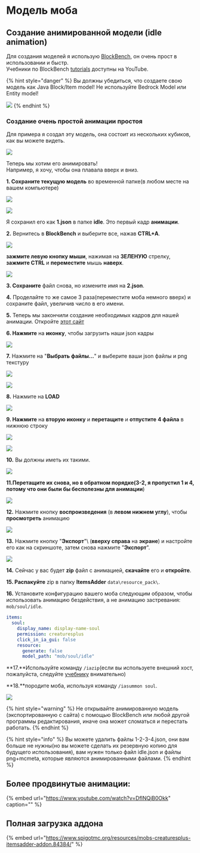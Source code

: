 # Модель моба

## Создание анимированной модели \(idle animation\)

Для создания моделей я использую [BlockBench](https://blockbench.net/), он очень прост в использовании и быстр.  
Учебники по BlockBench [tutorials](https://www.youtube.com/results?search_query=blockbench+tutorial) доступны на YouTube.

{% hint style="danger" %}
Вы должны убедиться, что создаете свою модель как Java Block/Item model! Не используйте Bedrock Model или Entity model!

![](<../../../../../.gitbook/assets/immagine (89) (17).png>)
{% endhint %}

### Создание очень простой анимации простоя

Для примера я создал эту модель, она состоит из нескольких кубиков, как вы можете видеть.

![](<../../../../../.gitbook/assets/immagine (57).png>)

Теперь мы хотим его анимировать!  
Например, я хочу, чтобы она плавала вверх и вниз.

**1. Сохраните текущую модель** во временной папке\(в любом месте на вашем компьютере\)

![](<../../../../../.gitbook/assets/immagine (87).png>)

![](<../../../../../.gitbook/assets/immagine (82).png>)

Я сохранил его как **1.json** в папке **idle**. Это первый кадр **анимации**.

**2.** Вернитесь в **BlockBench** и выберите все, нажав **CTRL+A**.

![](<../../../../../.gitbook/assets/immagine (78).png>)

**зажмите левую кнопку мыши**, нажимая на **ЗЕЛЕНУЮ** стрелку, **зажмите CTRL** и **переместите** мышь **наверх**.

![](<../../../../../.gitbook/assets/immagine (62).png>)

**3. Сохраните** файл снова, но измените имя на **2.json**.

**4.** Проделайте то же самое 3 раза\(переместите моба немного вверх\) и сохраните файл, увеличив число в его имени.

**5.** Теперь мы закончили создание необходимых кадров для нашей анимации. Откройте [этот сайт](https://lonedev6.github.io/animated-models/)

**6. Нажмите** на **иконку**, чтобы загрузить наши json кадры

![](<../../../../../.gitbook/assets/immagine (80).png>)

**7.** Нажмите на "**Выбрать файлы...**" и выберите ваши json файлы и png текстуру

![](<../../../../../.gitbook/assets/immagine (14).png>)

![](<../../../../../.gitbook/assets/immagine (73).png>)

**8.** Нажмите на **LOAD**

![](<../../../../../.gitbook/assets/immagine (83).png>)

**9. Нажмите** на **вторую иконку** и **перетащите** и **отпустите** **4 файла** в нижнюю строку

![](<../../../../../.gitbook/assets/immagine (79).png>)

![](<../../../../../.gitbook/assets/immagine (61).png>)

**10.** Вы должны иметь их такими.

![](<../../../../../.gitbook/assets/immagine (74).png>)

**11.**Перетащите их снова, но в обратном порядке\(3-2**, я пропустил 1 и 4, потому что они были бы бесполезны для анимации**\)

![](<../../../../../.gitbook/assets/immagine (85).png>)

**12.** Нажмите кнопку **воспроизведения** \(в **левом нижнем углу**\), чтобы **просмотреть** анимацию

![](https://i.imgur.com/zslbD0G.gif)

**13.** Нажмите кнопку "**Экспорт**"\ (**вверху справа** на **экране**\) и настройте его как на скриншоте, затем снова нажмите "**Экспорт**".

![](<../../../../../.gitbook/assets/immagine (66).png>)

**14.** Сейчас у вас будет **zip** файл с анимацией, **скачайте** его и **откройте**.

**15. Распакуйте** zip в папку **ItemsAdder** `data\resource_pack\`.

**16.** Установите конфигурацию вашего моба следующим образом, чтобы использовать анимацию бездействия, а не анимацию застревания: ``mob/soul/idle``.

```yaml
items:
  soul:
    display_name: display-name-soul
    permission: creaturesplus
    click_in_ia_gui: false
    resource:
      generate: false
      model_path: "mob/soul/idle"
```

**17.**Используйте команду `/iazip`\(если вы используете внешний хост, пожалуйста, следуйте [учебнику](../../../../../resourcepack-hosting/) внимательно\)

**18.**породите моба, используя команду `/iasummon soul`.

![](https://i.imgur.com/1tljgbv.gif)

{% hint style="warning" %}
Не открывайте анимированную модель \(экспортированную с сайта\) с помощью BlockBench или любой другой программы редактирования, иначе она может сломаться и перестать работать.
{% endhint %}

{% hint style="info" %}
Вы можете удалить файлы 1-2-3-4.json, они вам больше не нужны\(но вы можете сделать их резервную копию для будущего использования\), вам нужен только файл idle.json и файлы png+mcmeta, которые являются анимированными файлами.
{% endhint %}

## Более продвинутые анимации:

{% embed url="https://www.youtube.com/watch?v=DflNQjB0Okk" caption="" %}

## Полная загрузка аддона

{% embed url="https://www.spigotmc.org/resources/mobs-creaturesplus-itemsadder-addon.84384/" %}

